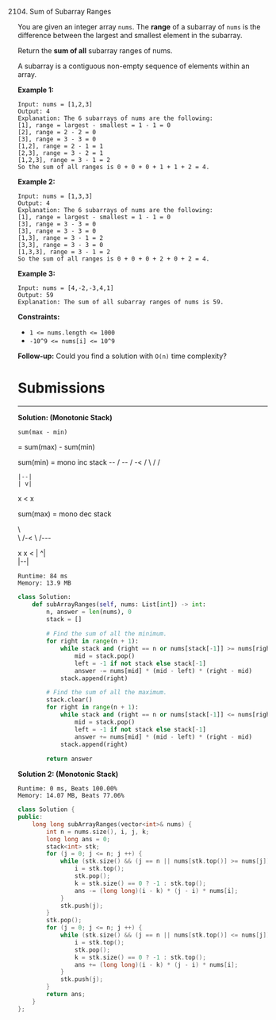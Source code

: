 2104. Sum of Subarray Ranges

You are given an integer array `nums`. The **range** of a subarray of `nums` is the difference between the largest and smallest element in the subarray.

Return the **sum of all** subarray ranges of nums.

A subarray is a contiguous non-empty sequence of elements within an array.

 

**Example 1:**
```
Input: nums = [1,2,3]
Output: 4
Explanation: The 6 subarrays of nums are the following:
[1], range = largest - smallest = 1 - 1 = 0 
[2], range = 2 - 2 = 0
[3], range = 3 - 3 = 0
[1,2], range = 2 - 1 = 1
[2,3], range = 3 - 2 = 1
[1,2,3], range = 3 - 1 = 2
So the sum of all ranges is 0 + 0 + 0 + 1 + 1 + 2 = 4.
```

**Example 2:**
```
Input: nums = [1,3,3]
Output: 4
Explanation: The 6 subarrays of nums are the following:
[1], range = largest - smallest = 1 - 1 = 0
[3], range = 3 - 3 = 0
[3], range = 3 - 3 = 0
[1,3], range = 3 - 1 = 2
[3,3], range = 3 - 3 = 0
[1,3,3], range = 3 - 1 = 2
So the sum of all ranges is 0 + 0 + 0 + 2 + 0 + 2 = 4.
```

**Example 3:**
```
Input: nums = [4,-2,-3,4,1]
Output: 59
Explanation: The sum of all subarray ranges of nums is 59.
```

**Constraints:**

* `1 <= nums.length <= 1000`
* `-10^9 <= nums[i] <= 10^9`
 

**Follow-up:** Could you find a solution with `O(n)` time complexity?

# Submissions
---
**Solution: (Monotonic Stack)**

    sum(max - min)
= sum(max) - sum(min)

sum(min)
= mono inc stack
      --
    / \--
   /   \-<
  /     \  /
         \/ 

    |--|
    | v|
   x    < 
 x

sum(max)
= mono dec stack

   \  
    \   /-<
     \ /---
   
   x
    x    <
     | ^|  
     |--| 
```
Runtime: 84 ms
Memory: 13.9 MB
```
```python
class Solution:
    def subArrayRanges(self, nums: List[int]) -> int:
        n, answer = len(nums), 0 
        stack = []
        
        # Find the sum of all the minimum.
        for right in range(n + 1):
            while stack and (right == n or nums[stack[-1]] >= nums[right]):
                mid = stack.pop()
                left = -1 if not stack else stack[-1]
                answer -= nums[mid] * (mid - left) * (right - mid)
            stack.append(right)

        # Find the sum of all the maximum.
        stack.clear()
        for right in range(n + 1):
            while stack and (right == n or nums[stack[-1]] <= nums[right]):
                mid = stack.pop()
                left = -1 if not stack else stack[-1]
                answer += nums[mid] * (mid - left) * (right - mid)
            stack.append(right)
        
        return answer
```

**Solution 2: (Monotonic Stack)**
```
Runtime: 0 ms, Beats 100.00%
Memory: 14.07 MB, Beats 77.06%
```
```c++
class Solution {
public:
    long long subArrayRanges(vector<int>& nums) {
        int n = nums.size(), i, j, k;
        long long ans = 0;
        stack<int> stk;
        for (j = 0; j <= n; j ++) {
            while (stk.size() && (j == n || nums[stk.top()] >= nums[j])) {
                i = stk.top();
                stk.pop();
                k = stk.size() == 0 ? -1 : stk.top();
                ans -= (long long)(i - k) * (j - i) * nums[i];
            }
            stk.push(j);
        }
        stk.pop();
        for (j = 0; j <= n; j ++) {
            while (stk.size() && (j == n || nums[stk.top()] <= nums[j])) {
                i = stk.top();
                stk.pop();
                k = stk.size() == 0 ? -1 : stk.top();
                ans += (long long)(i - k) * (j - i) * nums[i];
            }
            stk.push(j);
        }
        return ans;
    }
};
```
